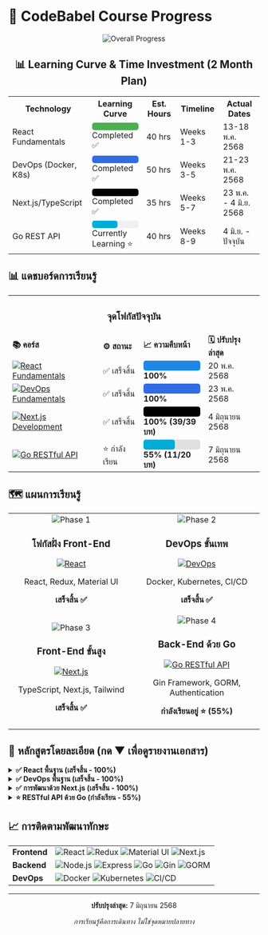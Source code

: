 # 🚀 CodeBabel Course Progress

<div align="center">

![Overall Progress](https://img.shields.io/badge/Progress-85%25-1A73E8?style=for-the-badge&width=500)

## 📊 Learning Curve & Time Investment (2 Month Plan)

<table>
  <tr>
  <th>Technology</th>
  <th>Learning Curve</th>
  <th>Est. Hours</th>
  <th>Timeline</th>
  <th>Actual Dates</th>
  </tr>
  <tr>
  <td>React Fundamentals</td>
  <td>
    <div style="background:#f0f0f0;border-radius:5px;height:15px;width:100%">
    <div style="background:#4CAF50;height:100%;border-radius:5px;width:100%"></div>
    </div>
    <span>Completed ✅</span>
  </td>
  <td>40 hrs</td>
  <td>Weeks 1-3</td>
  <td>13-18 พ.ค. 2568</td>
  </tr>
  <tr>
  <td>DevOps (Docker, K8s)</td>
  <td>
    <div style="background:#f0f0f0;border-radius:5px;height:15px;width:100%">
    <div style="background:#326CE5;height:100%;border-radius:5px;width:100%"></div>
    </div>
    <span>Completed ✅</span>
  </td>
  <td>50 hrs</td>
  <td>Weeks 3-5</td>
  <td>21-23 พ.ค. 2568</td>
  </tr>
  <tr>
  <td>Next.js/TypeScript</td>
  <td>
    <div style="background:#f0f0f0;border-radius:5px;height:15px;width:100%">
    <div style="background:#000000;height:100%;border-radius:5px;width:100%"></div>
    </div>
    <span>Completed ✅</span>
  </td>
  <td>35 hrs</td>
  <td>Weeks 5-7</td>
  <td>23 พ.ค. - 4 มิ.ย. 2568</td>
  </tr>
  <tr>
  <td>Go REST API</td>
  <td>
    <div style="background:#f0f0f0;border-radius:5px;height:15px;width:100%">
    <div style="background:#00ADD8;height:100%;border-radius:5px;width:55%"></div>
    </div>
    <span>Currently Learning ⭐</span>
  </td>
  <td>40 hrs</td>
  <td>Weeks 8-9</td>
  <td>4 มิ.ย. - ปัจจุบัน</td>
  </tr>
</table>

</div>

## 📊 แดชบอร์ดการเรียนรู้

<table align="center">
  <tr>
  <th colspan="4" align="center"><h3>จุดโฟกัสปัจจุบัน</h3></th>
  </tr>
  <tr>
  <td><strong>📚 คอร์ส</strong></td>
  <td><strong>⚙️ สถานะ</strong></td>
  <td><strong>📈 ความคืบหน้า</strong></td>
  <td><strong>🗓️ ปรับปรุงล่าสุด</strong></td>
  </tr>
  <tr>
  <td>
    <a href="./reactFundCourse/workshop_product/frontend/README.md">
    <img src="https://img.shields.io/badge/React-Fundamentals-61DAFB?style=flat-square&logo=react" alt="React Fundamentals"/>
    </a>
  </td>
  <td>✅ เสร็จสิ้น</td>
  <td>
    <div style="background-color:#e0e0e0;border-radius:5px;height:20px;width:100%">
    <div style="background-color:#1E88E5;height:100%;width:100%;border-radius:5px;"></div>
    </div>
    <strong>100%</strong>
  </td>
  <td>20 พ.ค. 2568</td>
  </tr>
  <tr>
  <td>
    <a href="./devops_course/README.md">
    <img src="https://img.shields.io/badge/DevOps-Fundamentals-326CE5?style=flat-square&logo=kubernetes" alt="DevOps Fundamentals"/>
    </a>
  </td>
  <td>✅ เสร็จสิ้น</td>
  <td>
    <div style="background-color:#e0e0e0;border-radius:5px;height:20px;width:100%">
    <div style="background-color:#326CE5;height:100%;width:100%;border-radius:5px;"></div>
    </div>
    <strong>100%</strong>
  </td>
  <td>23 พ.ค. 2568</td>
  </tr>
  <tr>
  <td>
    <a href="./nextjs_course/README.md">
    <img src="https://img.shields.io/badge/Next.js-Development-000000?style=flat-square&logo=next.js" alt="Next.js Development"/>
    </a>
  </td>
  <td>✅ เสร็จสิ้น</td>
  <td>
    <div style="background-color:#e0e0e0;border-radius:5px;height:20px;width:100%">
    <div style="background-color:#000000;height:100%;width:100%;border-radius:5px;"></div>
    </div>
    <strong>100% (39/39 บท)</strong>
  </td>
  <td>4 มิถุนายน 2568</td>
  </tr>
  <tr>
  <td>
    <a href="./golang_api/README.md">
    <img src="https://img.shields.io/badge/Go-RESTful_API-00ADD8?style=flat-square&logo=go" alt="Go RESTful API"/>
    </a>
  </td>
  <td>⭐ กำลังเรียน</td>
  <td>
    <div style="background-color:#e0e0e0;border-radius:5px;height:20px;width:100%">
    <div style="background-color:#00ADD8;height:100%;width:55%;border-radius:5px;"></div>
    </div>
    <strong>55% (11/20 บท)</strong>
  </td>
  <td>7 มิถุนายน 2568</td>
  </tr>
</table>

## 🗺️ แผนการเรียนรู้

<div align="center">
  <table width="100%">
    <tr>
      <td width="50%" align="center">
        <img src="https://img.shields.io/badge/Phase-1-success?style=for-the-badge" alt="Phase 1"/>
        <h3>โฟกัสฝั่ง Front-End</h3>
        <a href="./reactFundCourse/workshop_product/frontend/README.md">
          <img src="https://img.shields.io/badge/React-Fundamentals-61DAFB?style=flat-square&logo=react" alt="React"/>
        </a>
        <p>React, Redux, Material UI</p>
        <p><strong>เสร็จสิ้น ✅</strong></p>
      </td>
      <td width="50%" align="center">
        <img src="https://img.shields.io/badge/Phase-2-success?style=for-the-badge" alt="Phase 2"/>
        <h3>DevOps ขั้นเทพ</h3>
        <a href="./devops_course/README.md">
          <img src="https://img.shields.io/badge/DevOps-Fundamentals-326CE5?style=flat-square&logo=kubernetes" alt="DevOps"/>
        </a>
        <p>Docker, Kubernetes, CI/CD</p>
        <p><strong>เสร็จสิ้น ✅</strong></p>
      </td>
    </tr>
    <tr>
  <td width="50%" align="center">
    <img src="https://img.shields.io/badge/Phase-3-success?style=for-the-badge" alt="Phase 3"/>
    <h3>Front-End ขั้นสูง</h3>
    <a href="./nextjs_course/README.md">
      <img src="https://img.shields.io/badge/Next.js-Development-000000?style=flat-square&logo=next.js" alt="Next.js"/>
    </a>
    <p>TypeScript, Next.js, Tailwind</p>
    <p><strong>เสร็จสิ้น ✅</strong></p>
  </td>
  <td width="50%" align="center">
    <img src="https://img.shields.io/badge/Phase-4-orange?style=for-the-badge" alt="Phase 4"/>
    <h3>Back-End ด้วย Go</h3>
    <a href="./golang_api/README.md">
      <img src="https://img.shields.io/badge/Go-RESTful_API-00ADD8?style=flat-square&logo=go" alt="Go RESTful API"/>
    </a>
    <p>Gin Framework, GORM, Authentication</p>
    <p><strong>กำลังเรียนอยู่ ⭐ (55%)</strong></p>
  </td>
</tr>
  </table>
</div>

## 📝 หลักสูตรโดยละเอียด (กด ▼ เพื่อดูรายงานเอกสาร)

<details>
  <summary><strong>✅ React พื้นฐาน (เสร็จสิ้น - 100%)</strong></summary>
  <br>
  <ul>
  <li>✅ สถาปัตยกรรมและวงจรชีวิตของคอมโพเนนต์</li>
  <li>✅ การจัดการสเตทด้วย Redux</li>
  <li>✅ Material UI สำหรับการออกแบบที่ตอบสนอง</li>
  <li>✅ React Router และการนำทางระหว่างหน้า</li>
  <li>✅ การจัดการฟอร์มและการตรวจสอบข้อมูล</li>
  </ul>
  <p><a href="./reactFundCourse/workshop_product/frontend/README.md">ดูรายละเอียดคอร์ส →</a></p>
</details>

<details>
  <summary><strong>✅ DevOps พื้นฐาน (เสร็จสิ้น - 100%)</strong></summary>
  <br>
  <ul>
  <li>✅ Docker และการจัดการ Container</li>
  <li>✅ Kubernetes สำหรับการจัดการ Orchestration</li>
  <li>✅ CI/CD Pipeline ด้วย GitLab</li>
  <li>✅ การติดตั้งและกำหนดค่า Infrastructure</li>
  <li>✅ วิธีการทำงานแบบ GitOps</li>
  <li>✅ สถาปัตยกรรมไมโครเซอร์วิส</li>
  </ul>
  <p><a href="./devops_course/README.md">ดูรายละเอียดคอร์ส →</a></p>
</details>

<details>
  <summary><strong>✅ การพัฒนาด้วย Next.js (เสร็จสิ้น - 100%)</strong></summary>
  <br>
  <ul>
  <li>✅ การติดตั้งและการตั้งค่า Next.js (บท 1-4)</li>
  <li>✅ พื้นฐาน TypeScript (บท 5-8)</li>
  <li>✅ Server-Side Rendering และ Static Generation (บท 9-12)</li>
  <li>✅ การจัดการเส้นทางขั้นสูง (บท 13-16)</li>
  <li>✅ การจัดการสเตทด้วย Zustand (บท 17-22)</li>
  <li>✅ การจัดรูปแบบด้วย Tailwind CSS (บท 23-28)</li>
  <li>✅ การดึงข้อมูลด้วย React Query (บท 29-34)</li>
  <li>✅ ไลบรารีคอมโพเนนต์ด้วย Shadcn (บท 35-39)</li>
  </ul>
  <p><a href="./nextjs_course/README.md">ดูรายละเอียดคอร์ส →</a></p>
</details>

<details>
  <summary><strong>⭐ RESTful API ด้วย Go (กำลังเรียน - 55%)</strong></summary>
  <br>
  <ul>
  <li>✅ พื้นฐานภาษา Go (บท 1-5)</li>
  <li>✅ การพัฒนาเว็บด้วย Gin Framework (บท 6-7)</li>
  <li>✅ การเชื่อมต่อฐานข้อมูลและใช้งาน GORM (บท 8)
    <ul>
      <li>✅ การเชื่อมต่อฐานข้อมูลผ่าน GORM</li>
      <li>✅ Database Migrations</li>
      <li>✅ การสร้างข้อมูลใหม่ในฐานข้อมูล</li>
      <li>✅ การ Query ข้อมูลด้วยเทคนิคต่าง ๆ</li>
      <li>✅ การสร้างการทำงานของ Pagination</li>
      <li>🔄 การปรับปรุงประสิทธิภาพของ Pagination - <strong>ขณะนี้</strong></li>
      <li>🔍 การอัพเดทข้อมูลจากฟอร์ม</li>
      <li>🔍 การลบข้อมูล</li>
      <li>🔍 ทบทวนการใช้งาน CRUD ผ่าน GORM</li>
      <li>🔍 Associations</li>
      <li>🔍 Database Seeding</li>
    </ul>
  </li>
  <li>🔍 หลักการออกแบบ RESTful API</li>
  <li>🔍 ระบบยืนยันตัวตนและสิทธิ์</li>
  <li>🔍 การตรวจสอบข้อมูลในฟอร์ม</li>
  <li>🔍 การอัพโหลดไฟล์ผ่านฟอร์ม</li>
  <li>🔍 การจัดการสิทธิ์แบบ RBAC</li>
  </ul>
  <p><a href="./golang_api/README.md">ดูรายละเอียดคอร์ส →</a></p>
</details>

## 📈 การติดตามพัฒนาทักษะ

<div align="center">
  <table>
  <tr>
    <td><strong>Frontend</strong></td>
    <td>
    <img src="https://img.shields.io/badge/React-100%25-61DAFB?style=flat-square&logo=react" alt="React"/>
    <img src="https://img.shields.io/badge/Redux-100%25-764ABC?style=flat-square&logo=redux" alt="Redux"/>
    <img src="https://img.shields.io/badge/Material_UI-100%25-0081CB?style=flat-square&logo=material-ui" alt="Material UI"/>
    <img src="https://img.shields.io/badge/Next.js-100%25-000000?style=flat-square&logo=next.js" alt="Next.js"/>
    </td>
  </tr>
  <tr>
    <td><strong>Backend</strong></td>
    <td>
    <img src="https://img.shields.io/badge/Node.js-Planned-339933?style=flat-square&logo=node.js" alt="Node.js"/>
    <img src="https://img.shields.io/badge/Express-Planned-000000?style=flat-square&logo=express" alt="Express"/>
    <img src="https://img.shields.io/badge/Go-55%25-00ADD8?style=flat-square&logo=go" alt="Go"/>
    <img src="https://img.shields.io/badge/Gin-Learning-00ADD8?style=flat-square&logo=go" alt="Gin"/>
    <img src="https://img.shields.io/badge/GORM-Learning-00ADD8?style=flat-square&logo=go" alt="GORM"/>
    </td>
  </tr>
  <tr>
    <td><strong>DevOps</strong></td>
    <td>
    <img src="https://img.shields.io/badge/Docker-100%25-2496ED?style=flat-square&logo=docker" alt="Docker"/>
    <img src="https://img.shields.io/badge/Kubernetes-100%25-326CE5?style=flat-square&logo=kubernetes" alt="Kubernetes"/>
    <img src="https://img.shields.io/badge/CI/CD-100%25-FC6D26?style=flat-square&logo=gitlab" alt="CI/CD"/>
    </td>
  </tr>
  </table>
</div>

---

<div align="center">
  <p><strong>ปรับปรุงล่าสุด:</strong> 7 มิถุนายน 2568</p>
  <p><em>การเรียนรู้คือการเดินทาง ไม่ใช่จุดหมายปลายทาง</em></p>
</div>
